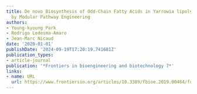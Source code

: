 ```yaml
---
title: De novo Biosynthesis of Odd-Chain Fatty Acids in Yarrowia lipolytica Enabled
  by Modular Pathway Engineering
authors:
- Young-kyoung Park
- Rodrigo Ledesma-Amaro
- Jean-Marc Nicaud
date: '2020-01-01'
publishDate: '2024-09-19T17:20:19.741681Z'
publication_types:
- article-journal
publication: '*Frontiers in bioengineering and biotechnology 7*'
links:
- name: URL
  url: https://www.frontiersin.org/articles/10.3389/fbioe.2019.00484/full
---
```

